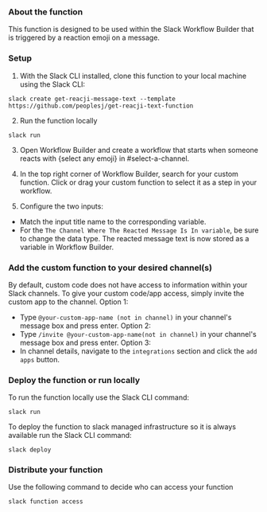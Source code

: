 ### About the function
This function is designed to be used within the Slack Workflow Builder that is triggered by a reaction emoji on a message.

### Setup
1. With the Slack CLI installed, clone this function to your local machine using the Slack CLI:
```
slack create get-reacji-message-text --template https://github.com/peoplesj/get-reacji-text-function
```

2. Run the function locally
```
slack run
```
3. Open Workflow Builder and create a workflow that starts when someone reacts with {select any emoji} in #select-a-channel.

4. In the top right corner of Workflow Builder, search for your custom function. Click or drag your custom function to select it as a step in your workflow.

5. Configure the two inputs:

- Match the input title name to the corresponding variable.
- For the `The Channel Where The Reacted Message Is In variable`, be sure to change the data type.
The reacted message text is now stored as a variable in Workflow Builder.

### Add the custom function to your desired channel(s)
By default, custom code does not have access to information within your Slack channels. To give your custom code/app access, simply invite the custom app to the channel.
Option 1:
- Type `@your-custom-app-name (not in channel)` in your channel's message box and press enter.
Option 2:
- Type `/invite @your-custom-app-name(not in channel)` in your channel's message box and press enter.
Option 3: 
- In channel details, navigate to the `integrations` section and click the `add apps` button.


### Deploy the function or run locally
To run the function locally use the Slack CLI command:
```
slack run
```

To deploy the function to slack managed infrastructure so it is always available run the Slack CLI command:
```
slack deploy
```

### Distribute your function
Use the following command to decide who can access your function
```
slack function access
```


